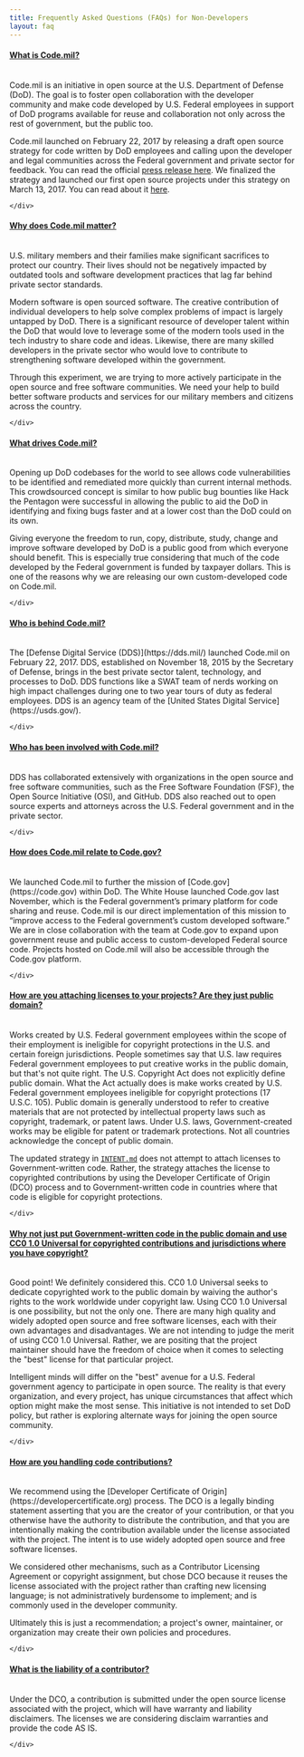 ```yaml
---
title: Frequently Asked Questions (FAQs) for Non-Developers
layout: faq
---
```


<div class="panel css3-shadow">      
  <div class="panel-heading" role="tab" id="FAQ1">
    <a class="collapse_switch" role="button" data-toggle="collapse" href="#FAQ1a" aria-expanded="true" aria-controls="collapseOne">
      <div>
        <h4 class="panel-title pull-left">          
          What is Code.mil? 
        </h4>
        <span class="glyphicon glyphicon-triangle-bottom pull-right"> </span>
        <br class="clearfix">
      </div>
    </a>
  </div>      
  <div id="FAQ1a" class="panel-collapse collapse" role="tabpanel" aria-labelledby="headingOne">
    <div class="panel-body">

<section markdown="1">
Code.mil is an initiative in open source at the U.S. Department of Defense (DoD). The goal is to foster open collaboration with the developer community and make code developed by U.S. Federal employees in support of DoD programs available for reuse and collaboration not only across the rest of government, but the public too.

Code.mil launched on February 22, 2017 by releasing a draft open source strategy for code written by DoD employees and calling upon the developer and legal communities across the Federal government and private sector for feedback. You can read the official [press release here](https://www.defense.gov/News/News-Releases/News-Release-View/Article/1092364/dod-announces-the-launch-of-codemil-an-experiment-in-open-source). We finalized the strategy and launched our first open source projects under this strategy on March 13, 2017. You can read about it [here](https://medium.com/@DefenseDigitalService/code-mil-an-open-source-initiative-at-the-pentagon-5ae4986b79bc#.tphs4mxqp).
</section> 

    </div>
  </div>
</div>

<div class="panel css3-shadow">
  <div class="panel-heading" role="tab" id="FAQ2">
    <a class="collapse_switch" role="button" data-toggle="collapse" href="#FAQ2a" aria-expanded="true" aria-controls="collapseOne">
      <div>
        <h4 class="panel-title pull-left">
          Why does Code.mil matter?
        </h4>
        <span class="glyphicon glyphicon-triangle-bottom pull-right"> </span>
        <br class="clearfix">
      </div>
    </a>
  </div>
  <div id="FAQ2a" class="panel-collapse collapse" role="tabpanel" aria-labelledby="headingOne">
    <div class="panel-body">

<section markdown="1">
U.S. military members and their families make significant sacrifices to protect our country. Their lives should not be negatively impacted by outdated tools and software development practices that lag far behind private sector standards.

Modern software is open sourced software. The creative contribution of individual developers to help solve complex problems of impact is largely untapped by DoD. There is a significant resource of developer talent within the DoD that would love to leverage some of the modern tools used in the tech industry to share code and ideas. Likewise, there are many skilled developers in the private sector who would love to contribute to strengthening software developed within the government.

Through this experiment, we are trying to more actively participate in the open source and free software communities. We need your help to build better software products and services for our military members and citizens across the country.
</section>

    </div>
  </div>
</div>

<div class="panel css3-shadow">
  <div class="panel-heading" role="tab" id="FAQ3">
    <a class="collapse_switch" role="button" data-toggle="collapse" href="#FAQ3a" aria-expanded="true" aria-controls="collapseOne">
      <div>
        <h4 class="panel-title pull-left">
          What drives Code.mil?
        </h4>
        <span class="glyphicon glyphicon-triangle-bottom pull-right"> </span>
        <br class="clearfix">
      </div>
    </a>
  </div>
  <div id="FAQ3a" class="panel-collapse collapse" role="tabpanel" aria-labelledby="headingOne">
    <div class="panel-body">

<section markdown="1">
Opening up DoD codebases for the world to see allows code vulnerabilities to be identified and remediated more quickly than current internal methods. This crowdsourced concept is similar to how public bug bounties like Hack the Pentagon were successful in allowing the public to aid the DoD in identifying and fixing bugs faster and at a lower cost than the DoD could on its own.

Giving everyone the freedom to run, copy, distribute, study, change and improve software developed by DoD is a public good from which everyone should benefit. This is especially true considering that much of the code developed by the Federal government is funded by taxpayer dollars. This is one of the reasons why we are releasing our own custom-developed code on Code.mil.
</section>

    </div>
  </div>
</div>

<div class="panel css3-shadow">
  <div class="panel-heading" role="tab" id="FAQ4">
    <a class="collapse_switch" role="button" data-toggle="collapse" href="#FAQ4a" aria-expanded="true" aria-controls="collapseOne">
      <div>
        <h4 class="panel-title pull-left">  
          Who is behind Code.mil?
        </h4>
        <span class="glyphicon glyphicon-triangle-bottom pull-right"> </span>
        <br class="clearfix">
      </div>
    </a>
  </div>
  <div id="FAQ4a" class="panel-collapse collapse" role="tabpanel" aria-labelledby="headingOne">
    <div class="panel-body">

<section markdown="1">
The [Defense Digital Service (DDS)](https://dds.mil/) launched Code.mil on February 22, 2017. DDS, established on November 18, 2015 by the Secretary of Defense, brings in the best private sector talent, technology, and processes to DoD. DDS functions like a SWAT team of nerds working on high impact challenges during one to two year tours of duty as federal employees. DDS is an agency team of the [United States Digital Service](https://usds.gov/).
</section>

    </div>
  </div>
</div>

<div class="panel css3-shadow">
  <div class="panel-heading" role="tab" id="FAQ5">
    <a class="collapse_switch" role="button" data-toggle="collapse" href="#FAQ5a" aria-expanded="true" aria-controls="collapseOne">
      <div>
        <h4 class="panel-title pull-left">
          Who has been involved with Code.mil?
        </h4>
        <span class="glyphicon glyphicon-triangle-bottom pull-right"> </span>
        <br class="clearfix">
      </div>
    </a>
  </div>
  <div id="FAQ5a" class="panel-collapse collapse" role="tabpanel" aria-labelledby="headingOne">
    <div class="panel-body">

<section markdown="1">
DDS has collaborated extensively with organizations in the open source and free software communities, such as the Free Software Foundation (FSF), the Open Source Initiative (OSI), and GitHub. DDS also reached out to open source experts and attorneys across the U.S. Federal government and in the private sector.
</section>

    </div>
  </div>
</div>

<div class="panel css3-shadow">
  <div class="panel-heading" role="tab" id="FAQ6">
    <a class="collapse_switch" role="button" data-toggle="collapse" href="#FAQ6a" aria-expanded="true" aria-controls="collapseOne">
      <div>
        <h4 class="panel-title pull-left">
          How does Code.mil relate to Code.gov?
        </h4>
        <span class="glyphicon glyphicon-triangle-bottom pull-right"> </span>
        <br class="clearfix">
      </div>
    </a>
  </div>
  <div id="FAQ6a" class="panel-collapse collapse" role="tabpanel" aria-labelledby="headingOne">
    <div class="panel-body">

<section markdown="1">
We launched Code.mil to further the mission of [Code.gov](https://code.gov) within DoD. The White House launched Code.gov last November, which is the Federal government’s primary platform for code sharing and reuse. Code.mil is our direct implementation of this mission to “improve access to the Federal government’s custom developed software.” We are in close collaboration with the team at Code.gov to expand upon government reuse and public access to custom-developed Federal source code. Projects hosted on Code.mil will also be accessible through the Code.gov platform.
</section>

    </div>
  </div>
</div>

<div class="panel css3-shadow">
  <div class="panel-heading" role="tab" id="FAQ7">
    <a class="collapse_switch" role="button" data-toggle="collapse" href="#FAQ7a" aria-expanded="true" aria-controls="collapseOne">
      <div>
        <h4 class="panel-title pull-left">
          How are you attaching licenses to your projects? Are they just public domain?
        </h4>
        <span class="glyphicon glyphicon-triangle-bottom pull-right"> </span>
        <br class="clearfix">
      </div>
    </a>
  </div>
  <div id="FAQ7a" class="panel-collapse collapse" role="tabpanel" aria-labelledby="headingOne">
    <div class="panel-body">

<section markdown="1">
Works created by U.S. Federal government employees within the scope of their employment is ineligible for copyright protections in the U.S. and certain foreign jurisdictions. People sometimes say that U.S. law requires Federal government employees to put creative works in the public domain, but that's not quite right. The U.S. Copyright Act does not explicitly define public domain. What the Act actually does is make works created by U.S. Federal government employees ineligible for copyright protections (17 U.S.C. 105). Public domain is generally understood to refer to creative materials that are not protected by intellectual property laws such as copyright, trademark, or patent laws. Under U.S. laws, Government-created works may be eligible for patent or trademark protections. Not all countries acknowledge the concept of public domain.

The updated strategy in [`INTENT.md`](https://github.com/deptofdefense/code.mil/blob/master/Proposal/INTENT.md) does not attempt to attach licenses to Government-written code. Rather, the strategy attaches the license to copyrighted contributions by using the Developer Certificate of Origin (DCO) process and to Government-written code in countries where that code is eligible for copyright protections.
</section>

    </div>
  </div>
</div>

<div class="panel css3-shadow">
  <div class="panel-heading" role="tab" id="FAQ8">
    <a class="collapse_switch" role="button" data-toggle="collapse" href="#FAQ8a" aria-expanded="true" aria-controls="collapseOne">
      <div>
        <h4 class="panel-title pull-left">
          Why not just put Government-written code in the public domain and use CC0 1.0 Universal for copyrighted contributions and jurisdictions where you have copyright?
        </h4>
        <span class="glyphicon glyphicon-triangle-bottom pull-right"> </span>
        <br class="clearfix">
      </div>
    </a>
  </div>
  <div id="FAQ8a" class="panel-collapse collapse" role="tabpanel" aria-labelledby="headingOne">
    <div class="panel-body">

<section markdown="1">
Good point! We definitely considered this. CC0 1.0 Universal seeks to dedicate copyrighted work to the public domain by waiving the author's rights to the work worldwide under copyright law. Using CC0 1.0 Universal is one possibility, but not the only one. There are many high quality and widely adopted open source and free software licenses, each with their own advantages and disadvantages. We are not intending to judge the merit of using CC0 1.0 Universal. Rather, we are positing that the project maintainer should have the freedom of choice when it comes to selecting the "best" license for that particular project. 

Intelligent minds will differ on the "best" avenue for a U.S. Federal government agency to participate in open source. The reality is that every organization, and every project, has unique circumstances that affect which option might make the most sense. This initiative is not intended to set DoD policy, but rather is exploring alternate ways for joining the open source community.
</section>

    </div>
  </div>
</div>

<div class="panel css3-shadow">
  <div class="panel-heading" role="tab" id="FAQ9">
    <a class="collapse_switch" role="button" data-toggle="collapse" href="#FAQ9a" aria-expanded="true" aria-controls="collapseOne">
      <div>
        <h4 class="panel-title pull-left">
          How are you handling code contributions?
        </h4>
        <span class="glyphicon glyphicon-triangle-bottom pull-right"> </span> 
        <br class="clearfix">
      </div>
    </a>
  </div>
  <div id="FAQ9a" class="panel-collapse collapse" role="tabpanel" aria-labelledby="headingOne">
    <div class="panel-body">

<section markdown="1">
We recommend using the [Developer Certificate of Origin](https://developercertificate.org) process. The DCO is a legally binding statement asserting that you are the creator of your contribution, or that you otherwise have the authority to distribute the contribution, and that you are intentionally making the contribution available under the license associated with the project. The intent is to use widely adopted open source and free software licenses.

We considered other mechanisms, such as a Contributor Licensing Agreement or copyright assignment, but chose DCO because it reuses the license associated with the project rather than crafting new licensing language; is not administratively burdensome to implement; and is commonly used in the developer community.

Ultimately this is just a recommendation; a project's owner, maintainer, or organization may create their own policies and procedures.
</section>

    </div>
  </div>
</div>

<div class="panel css3-shadow">
  <div class="panel-heading" role="tab" id="FAQ10">
    <a class="collapse_switch" role="button" data-toggle="collapse" href="#FAQ10a" aria-expanded="true" aria-controls="collapseOne">
      <div>
        <h4 class="panel-title pull-left">
          What is the liability of a contributor?
        </h4>
        <span class="glyphicon glyphicon-triangle-bottom pull-right"> </span>
        <br class="clearfix">
      </div> 
    </a>
  </div>
  <div id="FAQ10a" class="panel-collapse collapse" role="tabpanel" aria-labelledby="headingOne">
    <div class="panel-body">

<section markdown="1">
Under the DCO, a contribution is submitted under the open source license associated with the project, which will have warranty and liability disclaimers. The licenses we are considering disclaim warranties and provide the code AS IS.
</section>

    </div>
  </div>
</div>